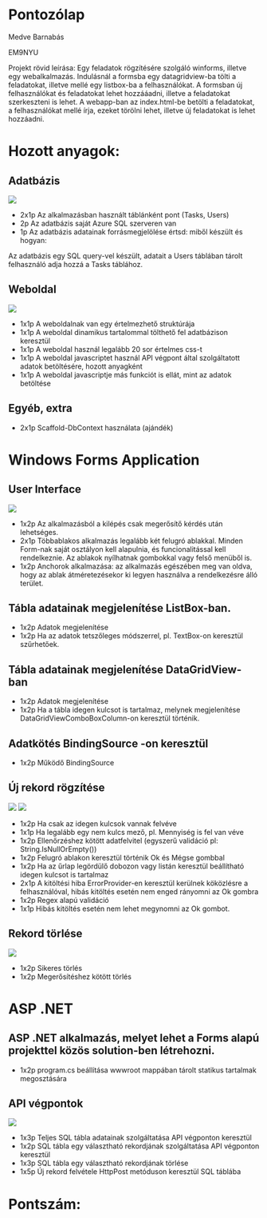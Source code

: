 # Pontozólap

Medve Barnabás

EM9NYU

Projekt rövid leírása:
Egy feladatok rögzítésére szolgáló winforms, illetve egy webalkalmazás. Indulásnál a formsba egy datagridview-ba tölti a feladatokat, illetve mellé egy listbox-ba a felhasználókat. A formsban új felhasználókat és feladatokat lehet hozzááadni, illetve a feladatokat szerkeszteni is lehet. A webapp-ban az index.html-be betölti a feladatokat, a felhasználókat mellé írja, ezeket törölni lehet, illetve új feladatokat is lehet hozzáadni.


# Hozott anyagok:
## Adatbázis
![](https://github.com/barnass1/Pontozo/blob/main/Kepek/Screenshot%202024-12-14%20at%2019.00.30.png)
- 2x1p Az alkalmazásban használt táblánként pont (Tasks, Users)
- 2p Az adatbázis saját Azure SQL szerveren van
- 1p Az adatbázis adatainak forrásmegjelölése értsd: miből készült és hogyan:

Az adatbázis egy SQL query-vel készült, adatait a Users táblában tárolt felhasználó adja hozzá a Tasks táblához.

## Weboldal
![](https://github.com/barnass1/Pontozo/blob/main/Kepek/Screenshot%202024-12-14%20at%2020.26.51.png)
- 1x1p A weboldalnak van egy értelmezhető struktúrája
- 1x1p A weboldal dinamikus tartalommal tölthető fel adatbázison keresztül
- 1x1p A weboldal használ legalább 20 sor értelmes css-t
- 1x1p A weboldal javascriptet használ API végpont által szolgáltatott adatok betöltésére, hozott anyagként
- 1x1p A weboldal javascriptje más funkciót is ellát, mint az adatok betöltése

## Egyéb, extra
- 2x1p Scaffold-DbContext használata (ajándék)

# Windows Forms Application
## User Interface
![](https://github.com/barnass1/Pontozo/blob/main/Kepek/Screenshot%202024-12-14%20at%2020.21.25.png)
- 1x2p Az alkalmazásból a kilépés csak megerősítő kérdés után lehetséges.
- 2x1p Többablakos alkalmazás legalább két felugró ablakkal. Minden Form-nak saját osztályon kell alapulnia, és funcionalitással kell rendelkeznie. Az ablakok nyílhatnak gombokkal vagy felső menüből is.
- 1x2p Anchorok alkalmazása: az alkalmazás egészében meg van oldva, hogy az ablak átméretezésekor ki legyen használva a rendelkezésre álló terület.

## Tábla adatainak megjelenítése ListBox-ban.
- 1x2p Adatok megjelenítése
- 1x2p Ha az adatok tetszőleges módszerrel, pl. TextBox-on keresztül szűrhetőek.

## Tábla adatainak megjelenítése DataGridView-ban
- 1x2p Adatok megjelenítése
- 1x2p Ha a tábla idegen kulcsot is tartalmaz, melynek megjelenítése DataGridViewComboBoxColumn-on keresztül történik.

## Adatkötés BindingSource -on keresztül
- 1x2p Működő BindingSource

## Új rekord rögzítése
![](https://github.com/barnass1/Pontozo/blob/main/Kepek/Screenshot%202024-12-14%20at%2020.25.37.png)
![](https://github.com/barnass1/Pontozo/blob/main/Kepek/Screenshot%202024-12-14%20at%2020.25.29.png)
- 1x2p Ha csak az idegen kulcsok vannak felvéve
- 1x1p Ha legalább egy nem kulcs mező, pl. Mennyiség is fel van véve
- 1x2p Ellenőrzéshez kötött adatfelvitel (egyszerű validáció pl: String.IsNullOrEmpty())
- 1x2p Felugró ablakon keresztül történik Ok és Mégse gombbal
- 1x2p Ha az űrlap legördülő dobozon vagy listán keresztül beállítható idegen kulcsot is tartalmaz
- 2x1p A kitöltési hiba ErrorProvider-en keresztül kerülnek köközlésre a felhasználóval, hibás kitöltés esetén nem enged rányomni az Ok gombra
- 1x2p Regex alapú validáció
- 1x1p Hibás kitöltés esetén nem lehet megynomni az Ok gombot.
  
## Rekord törlése
![](https://github.com/barnass1/Pontozo/blob/main/Kepek/Screenshot%202024-12-14%20at%2020.25.44.png)
- 1x2p Sikeres törlés
- 1x2p Megerősítéshez kötött törlés

# ASP .NET
## ASP .NET alkalmazás, melyet lehet a Forms alapú projekttel közös solution-ben létrehozni.
- 1x2p program.cs beállítása wwwroot mappában tárolt statikus tartalmak megosztására
  
## API végpontok
![](https://github.com/barnass1/Pontozo/blob/main/Kepek/Screenshot%202024-12-14%20at%2020.26.41.png)
- 1x3p Teljes SQL tábla adatainak szolgáltatása API végponton keresztül
- 1x2p SQL tábla egy választható rekordjának szolgáltatása API végponton keresztül
- 1x3p SQL tábla egy választható rekordjának törlése
- 1x5p Új rekord felvétele HttpPost metóduson keresztül SQL táblába

# Pontszám: 
